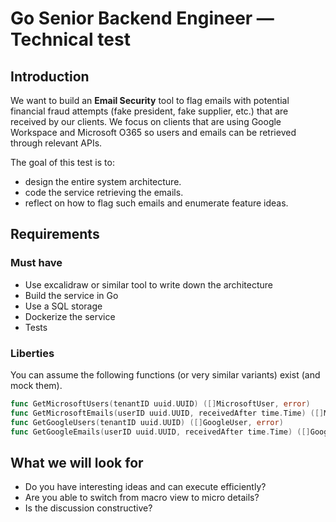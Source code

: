 # Go Senior Backend Engineer — Technical test

## Introduction

We want to build an **Email Security** tool to flag emails with potential financial fraud attempts (fake president, fake supplier, etc.) that are received by our clients. We focus on clients that are using Google Workspace and Microsoft O365 so users and emails can be retrieved through relevant APIs. 

The goal of this test is to:
- design the entire system architecture.
- code the service retrieving the emails. 
- reflect on how to flag such emails and enumerate feature ideas.

## Requirements

### Must have

- Use excalidraw or similar tool to write down the architecture
- Build the service in Go
- Use a SQL storage
- Dockerize the service
- Tests

### Liberties 

You can assume the following functions (or very similar variants) exist (and mock them).

```go
func GetMicrosoftUsers(tenantID uuid.UUID) ([]MicrosoftUser, error) 
func GetMicrosoftEmails(userID uuid.UUID, receivedAfter time.Time) ([]MicrosoftEmail, error)
func GetGoogleUsers(tenantID uuid.UUID) ([]GoogleUser, error)
func GetGoogleEmails(userID uuid.UUID, receivedAfter time.Time) ([]GoogleEmail, error)

```


## What we will look for

- Do you have interesting ideas and can execute efficiently?
- Are you able to switch from macro view to micro details?
- Is the discussion constructive?
